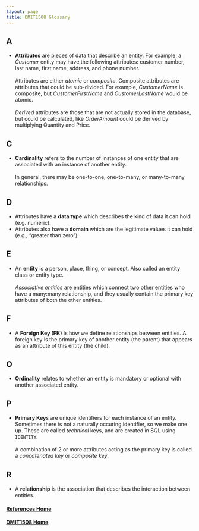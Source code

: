 ```yaml
---
layout: page
title: DMIT1508 Glossary
---
```


## A
* **Attributes** are pieces of data that describe an entity. For example, a _Customer_ entity may have the following attributes: customer number, last name, first name, address, and phone number.
<br><br>
Attributes are either _atomic_ or _composite_. Composite attributes are attributes that could be sub-divided. For example, _CustomerName_ is composite, but _CustomerFirstName_ and _CustomerLastName_ would be atomic.
<br><br>
_Derived_ attributes are those that are not actually stored in the database, but could be calculated, like _OrderAmount_ could be derived by multiplying Quantity and Price.

## C
* **Cardinality** refers to the number of instances of one entity that are associated with an instance of another entity.
<br><br>
In general, there may be one-to-one, one-to-many, or many-to-many relationships. 

## D
* Attributes have a **data type** which describes the kind of data it can hold (e.g. numeric).
* Attributes also have a **domain** which are the legitimate values it can hold (e.g., “greater than zero”).

## E
* An **entity** is a person, place, thing, or concept. Also called an entity class or entity type.
<br><br>
_Associative entities_ are entities which connect two other entities who have a many:many relationship, and they usually contain the primary key attributes of both the other entities.

## F
* A **Foreign Key (FK)** is how we define relationships between entities. A foreign key is the primary key of another entity (the parent) that appears as an attribute of this entity (the child).

## O
* **Ordinality** relates to whether an entity is mandatory or optional with another associated entity. 

## P
* **Primary Key**s are unique identifiers for each instance of an entity. Sometimes there is not a naturally occuring identifier, so we make one up. These are called _technical_ keys, and are created in SQL using `IDENTITY`.
<br><br>
A combination of 2 or more attributes acting as the primary key is called a _concatenated key_ or _composite key_.

## R
* A **relationship** is the association that describes the interaction between entities. 

#### [References Home](index.md)
#### [DMIT1508 Home](../)
